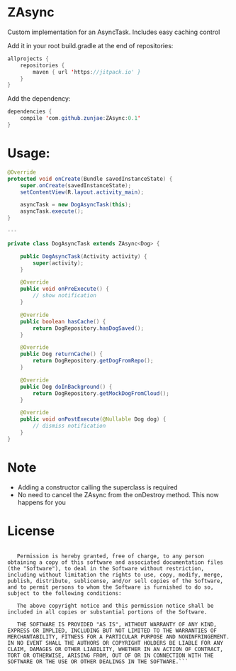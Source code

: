 # ZAsync
Custom implementation for an AsyncTask. Includes easy caching control

Add it in your root build.gradle at the end of repositories:

```java
allprojects {
    repositories {
        maven { url 'https://jitpack.io' }
    }
}
```
  
  
Add the dependency:

```java
dependencies {
    compile 'com.github.zunjae:ZAsync:0.1'
}
```

# Usage:

```java
@Override
protected void onCreate(Bundle savedInstanceState) {
    super.onCreate(savedInstanceState);
    setContentView(R.layout.activity_main);

    asyncTask = new DogAsyncTask(this);
    asyncTask.execute();
}

---

private class DogAsyncTask extends ZAsync<Dog> {

    public DogAsyncTask(Activity activity) {
        super(activity);
    }

    @Override
    public void onPreExecute() {
        // show notification
    }

    @Override
    public boolean hasCache() {
        return DogRepository.hasDogSaved();
    }

    @Override
    public Dog returnCache() {
        return DogRepository.getDogFromRepo();
    }

    @Override
    public Dog doInBackground() {
        return DogRepository.getMockDogFromCloud();
    }

    @Override
    public void onPostExecute(@Nullable Dog dog) {
        // dismiss notification
    }
}

```

# Note

* Adding a constructor calling the superclass is required
* No need to cancel the ZAsync from the onDestroy method. This now happens for you


# License

```Copyright 2017 ZUNJAE
   
   Permission is hereby granted, free of charge, to any person obtaining a copy of this software and associated documentation files (the "Software"), to deal in the Software without restriction, including without limitation the rights to use, copy, modify, merge, publish, distribute, sublicense, and/or sell copies of the Software, and to permit persons to whom the Software is furnished to do so, subject to the following conditions:
   
   The above copyright notice and this permission notice shall be included in all copies or substantial portions of the Software.
   
   THE SOFTWARE IS PROVIDED "AS IS", WITHOUT WARRANTY OF ANY KIND, EXPRESS OR IMPLIED, INCLUDING BUT NOT LIMITED TO THE WARRANTIES OF MERCHANTABILITY, FITNESS FOR A PARTICULAR PURPOSE AND NONINFRINGEMENT. IN NO EVENT SHALL THE AUTHORS OR COPYRIGHT HOLDERS BE LIABLE FOR ANY CLAIM, DAMAGES OR OTHER LIABILITY, WHETHER IN AN ACTION OF CONTRACT, TORT OR OTHERWISE, ARISING FROM, OUT OF OR IN CONNECTION WITH THE SOFTWARE OR THE USE OR OTHER DEALINGS IN THE SOFTWARE.```